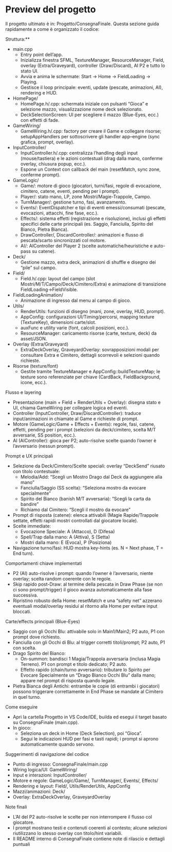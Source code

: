 # Preview del progetto

Il progetto ultimato è in: Progetto/ConsegnaFinale. Questa sezione guida rapidamente a come è organizzato il codice:

Struttura:**
- main.cpp
  - Entry point dell’app.  
  - Inizializza finestra SFML, TextureManager, ResourceManager, Field, overlay (Extra/Graveyard), controller (Draw/Discard), AI P2 e tutto lo stato UI.  
  - Avvia e anima le schermate: Start → Home → FieldLoading → Playing.  
  - Gestisce il loop principale: eventi, update (pescate, animazioni, AI), rendering e HUD.
- HomePage/
  - HomePage.h/.cpp: schermata iniziale con pulsanti “Gioca” e selezione mazzo, visualizzazione nome deck selezionato.
  - DeckSelectionScreen: UI per scegliere il mazzo (Blue-Eyes, ecc.) con effetti di fade.
- GameWiring/
  - GameWiring.h/.cpp: factory per creare il Game e collegare risorse; setupAppHandlers per sottoscrivere gli handler app–engine (sync grafica, prompt, overlay).
- InputController/
  - InputController.h/.cpp: centralizza l’handling degli input (mouse/tastiera) e le azioni contestuali (drag dalla mano, conferme overlay, chiusura popup, ecc.).
  - Espone un Context con callback del main (resetMatch, sync zone, conferme prompt).
- GameLogic/
  - Game/: motore di gioco (giocatori, turni/fasi, regole di evocazione, cimitero, catene, eventi, pending per i prompt).
  - Player/: stato mano, LP, zone Mostri/Magie-Trappole, Campo.
  - TurnManager/: gestione turno, fasi, avanzamento.
  - Events/: EventDispatcher e tipi di eventi emessi/consumati (pescate, evocazioni, attacchi, fine fase, ecc.).
  - Effects/: sistema effetti (registrazione e risoluzione), inclusi gli effetti specifici delle carte principali (es. Saggio, Fanciulla, Spirito del Bianco, Pietra Bianca).
  - DrawController/, DiscardController/: animazioni e flusso di pescata/scarto sincronizzati col motore.
  - AI/: AIController del Player 2 (scelte automatiche/heuristiche e auto-pass su catene).
- Deck/
  - Gestione mazzo, extra deck, animazioni di shuffle e disegno dei “pile” sul campo.
- Field/
  - Field.h/.cpp: layout del campo (slot Mostri/M/T/Campo/Deck/Cimitero/Extra) e animazione di transizione FieldLoading→FieldVisible.
- FieldLoadingAnimation/
  - Animazione di ingresso dal menu al campo di gioco.
- Utils/
  - RenderUtils: funzioni di disegno (mani, zone, overlay, HUD, prompt).
  - AppConfig: configurazioni UI/Timing/percorsi, mapping texture (TextureKey), dimensioni carte/slot.
  - auxFunc e utility varie (font, calcoli posizioni, ecc.).
  - ResourceManager: caricamento risorse (carte, texture, deck) da asset/JSON.
- Overlay (Extra/Graveyard)
  - ExtraDeckOverlay, GraveyardOverlay: sovrapposizioni modali per consultare Extra e Cimitero, dettagli scorrevoli e selezioni quando richieste.
- Risorse (texture/font)
  - Gestite tramite TextureManager e AppConfig::buildTextureMap; le texture sono referenziate per chiave (CardBack, FieldBackground, icone, ecc.).

Flusso e layering
- Presentazione (main + Field + RenderUtils + Overlay): disegna stato e UI, chiama GameWiring per collegare logica ed eventi.
- Controller (InputController, Draw/DiscardController): traduce input/animazioni in chiamate al Game e richieste di prompt.
- Motore (GameLogic/Game + Effects + Events): regole, fasi, catene, effetti, pending per i prompt (selezioni da deck/cimitero, scelta M/T avversarie, SS position, ecc.).
- AI (AIController): gioca per P2; auto-risolve scelte quando l’owner è l’avversario (nessun prompt).

Prompt e UX principali
- Selezione da Deck/Cimitero/Scelte speciali: overlay “DeckSend” riusato con titolo contestuale:
  - Melodia/Add: “Scegli un Mostro Drago dal Deck da aggiungere alla mano”
  - Fanciulla/Saggio (SS scelta): “Seleziona mostro da evocare specialmente”
  - Spirito del Bianco (banish M/T avversaria): “Scegli la carta da bandire”
  - Richiamo dal Cimitero: “Scegli il mostro da evocare”
- Prompt di risposta (catene): elenca attivabili (Magie Rapide/Trappole settate, effetti rapidi mostri controllati dal giocatore locale).
- Scelte immediate:
  - Evocazione Speciale: A (Attacco), D (Difesa)
  - Spell/Trap dalla mano: A (Attiva), S (Setta)
  - Mostri dalla mano: E (Evoca), P (Posiziona)
- Navigazione turno/fasi: HUD mostra key-hints (es. N = Next phase, T = End turn).

Comportamenti chiave implementati
- P2 (AI) auto-risolve i prompt: quando l’owner è l’avversario, niente overlay; scelta random coerente con le regole.
- Skip rapido post-Draw: al termine della pescata in Draw Phase (se non ci sono prompt/trigger) il gioco avanza automaticamente alla fase successiva.
- Ripristino robusto della Home: resetMatch e una “safety net” azzerano eventuali modal/overlay residui al ritorno alla Home per evitare input bloccati.

Carte/effects principali (Blue-Eyes)
- Saggio con gli Occhi Blu: attivabile solo in Main1/Main2; P2 auto, P1 con prompt dove richiesto.
- Fanciulla con gli Occhi di Blu: al trigger corretti titoli/prompt; P2 auto, P1 con scelta.
- Drago Spirito del Bianco:
  - On-summon: bandisci 1 Magia/Trappola avversaria (inclusa Magia Terreno). P1 con prompt e titolo dedicato; P2 auto.
  - Effetto rapido (chain/turno avversario): tributare lo Spirito per Evocare Specialmente un “Drago Bianco Occhi Blu” dalla mano; appare nel prompt di risposta quando legale.
- Pietra Bianca degli Antichi: entrambe le copie (di entrambi i giocatori) possono triggerare correttamente in End Phase se mandate al Cimitero in quel turno.

Come eseguire
- Apri la cartella Progetto in VS Code/IDE, builda ed esegui il target basato su ConsegnaFinale (main.cpp).
- In gioco:
  - Seleziona un deck in Home (Deck Selection), poi “Gioca”.
  - Segui le indicazioni HUD per fasi e tasti rapidi; i prompt si aprono automaticamente quando servono.

Suggerimenti di navigazione del codice
- Punto di ingresso: ConsegnaFinale/main.cpp
- Wiring logica/UI: GameWiring/
- Input e interazioni: InputController/
- Motore e regole: GameLogic/Game/, TurnManager/, Events/, Effects/
- Rendering e layout: Field/, Utils/RenderUtils, AppConfig
- Mazzi/animazioni: Deck/
- Overlay: ExtraDeckOverlay, GraveyardOverlay

Note finali
- L’AI del P2 auto-risolve le scelte per non interrompere il flusso col giocatore.
- I prompt mostrano testi e contenuti coerenti al contesto; alcune selezioni riutilizzano lo stesso overlay con titolo/hint variabili.
- Il README interno di ConsegnaFinale contiene note di rilascio e dettagli puntuali
